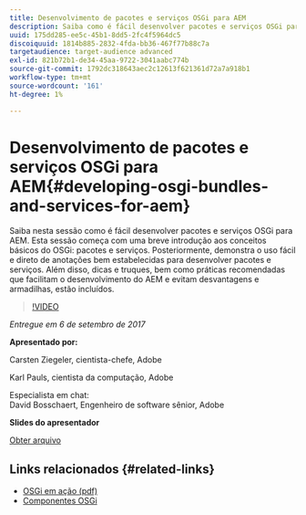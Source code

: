 ```yaml
---
title: Desenvolvimento de pacotes e serviços OSGi para AEM
description: Saiba como é fácil desenvolver pacotes e serviços OSGi para AEM. Esta sessão começa com uma breve introdução aos conceitos básicos do OSGi.
uuid: 175dd285-ee5c-45b1-8dd5-2fc4f5964dc5
discoiquuid: 1814b885-2832-4fda-bb36-467f77b88c7a
targetaudience: target-audience advanced
exl-id: 821b72b1-de34-45aa-9722-3041aabc774b
source-git-commit: 1792dc318643aec2c12613f621361d72a7a918b1
workflow-type: tm+mt
source-wordcount: '161'
ht-degree: 1%

---
```


# Desenvolvimento de pacotes e serviços OSGi para AEM{#developing-osgi-bundles-and-services-for-aem}

Saiba nesta sessão como é fácil desenvolver pacotes e serviços OSGi para AEM. Esta sessão começa com uma breve introdução aos conceitos básicos do OSGi: pacotes e serviços. Posteriormente, demonstra o uso fácil e direto de anotações bem estabelecidas para desenvolver pacotes e serviços. Além disso, dicas e truques, bem como práticas recomendadas que facilitam o desenvolvimento do AEM e evitam desvantagens e armadilhas, estão incluídos.

>[!VIDEO](https://video.tv.adobe.com/v/19654/?quality=9)

*Entregue em 6 de setembro de 2017*

**Apresentado por:**

Carsten Ziegeler, cientista-chefe, Adobe

Karl Pauls, cientista da computação, Adobe

Especialista em chat:\
David Bosschaert, Engenheiro de software sênior, Adobe

**Slides do apresentador**

[Obter arquivo](assets/aem-gems-osgi-best-practices-090617.pdf)

## Links relacionados {#related-links}

* [OSGi em ação (pdf)](https://manning-content.s3.amazonaws.com/download/9/86fba2b-2ea2-48cc-855d-39e06df49ceb/OSGIiAsamplech1.pdf)
* [Componentes OSGi](https://blog.osoco.de/2015/08/osgi-components-simply-simple-part-i/)
